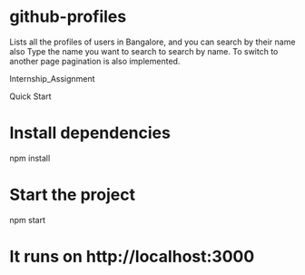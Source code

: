 # github-profiles
Lists all the profiles of users in Bangalore, and you can search by their name also
Type the name you want to search to search by name.
To switch to another page pagination is also implemented.

Internship_Assignment

Quick Start
# Install dependencies 
npm install

# Start the project 
npm start


# It runs on  http://localhost:3000
